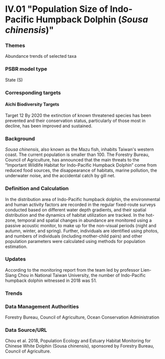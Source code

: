 # IV.01 "Population Size of Indo-Pacific Humpback Dolphin (*Sousa chinensis*)"

<script type="text/javascript" src="http://cdn.mathjax.org/mathjax/latest/MathJax.js?config=TeX-AMS-MML_HTMLorMML"></script>

### Themes
Abundance trends of selected taxa
### PSBR model type
State (S)
### Corresponding targets
#### Aichi Biodiversity Targets
Target 12 By 2020 the extinction of known threatened species has been prevented and their conservation status, particularly of those most in decline, has been improved and sustained.
### Background
*Sousa chinensis*, also known as the Mazu fish, inhabits Taiwan's western coast. The current population is smaller than 100. The Forestry Bureau, Council of Agriculture, has announced that the main threats to the “Important Wildlife Habitat for Indo-Pacific Humpback Dolphin” come from reduced food sources, the disappearance of habitats, marine pollution, the underwater noise, and the accidental catch by gill net.
### Definition and Calculation
In the distribution area of Indo-Pacific humpback dolphin, the environmental and human activity factors are recorded in the regular fixed-route surveys conducted based on different water depth gradients, and their spatial distribution and the dynamics of habitat utilization are tracked. In the hot-zone, temporal and spatial changes in abundance are monitored using a passive acoustic monitor, to make up for the non-visual periods (night and autumn, winter, and spring). Further, individuals are identified using photos, and numbers of individuals (including mother-child pairs) and other population parameters were calculated using methods for population estimation.
### Updates
According to the monitoring report from the team led by professor Lien-Siang Chou in National Taiwan University, the number of Indo-Pacific humpback dolphin witnessed in 2018 was 51.
### Trends
### Data Management Authorities
Forestry Bureau, Council of Agriculture, Ocean Conservation Administration
### Data Source/URL
Chou et al. 2018, Population Ecology and Estuary Habitat Monitoring for Chinese White Dolphin (Sousa chinensis), sponsored by Forestry Bureau, Council of Agriculture.